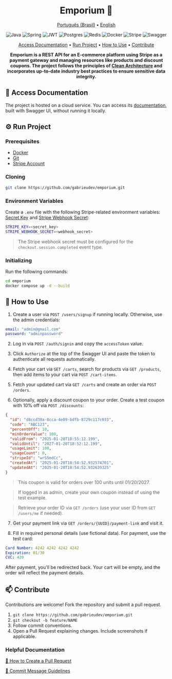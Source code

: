 <h1 align="center" style="font-weight: bold;">Emporium 🛒</h1>

<p align="center">
  <a href="README.pt-br.md">Português (Brasil)</a> •
  <a href="#start">English</a>
</p>

<p align="center">
  <img src="https://img.shields.io/badge/java-%23ED8B00.svg?style=for-the-badge&logo=openjdk&logoColor=white" alt="Java">
  <img src="https://img.shields.io/badge/spring-%236DB33F.svg?style=for-the-badge&logo=spring&logoColor=white" alt="Spring">
  <img src="https://img.shields.io/badge/JWT-black?style=for-the-badge&logo=JSON%20web%20tokens" alt="JWT">
  <img src="https://img.shields.io/badge/postgres-%23316192.svg?style=for-the-badge&logo=postgresql&logoColor=white" alt="Postgres">
  <img src="https://img.shields.io/badge/redis-%23DD0031.svg?style=for-the-badge&logo=redis&logoColor=white" alt="Redis">
  <img src="https://img.shields.io/badge/docker-%230db7ed.svg?style=for-the-badge&logo=docker&logoColor=white" alt="Docker">
  <img src="https://img.shields.io/badge/Stripe-5469d4?style=for-the-badge&logo=stripe&logoColor=ffffff" alt="Stripe">
  <img src="https://img.shields.io/badge/-Swagger-%23Clojure?style=for-the-badge&logo=swagger&logoColor=white" alt="Swagger">
</p>

<p align="center">
 <a href="#documentation">Access Documentation</a> •
 <a href="#run">Run Project</a> •
 <a href="#how-to-use">How to Use</a> • 
 <a href="#contribute">Contribute</a>
</p>

<p align="center">
  <b>Emporium is a REST API for an E-commerce platform using Stripe as a payment gateway and managing resources like products and discount coupons. The project follows the principles of <a href="https://medium.com/@gabrielfernandeslemos/clean-architecture-uma-abordagem-baseada-em-princ%C3%ADpios-bf9866da1f9c">Clean Architecture</a> and incorporates up-to-date industry best practices to ensure sensitive data integrity.</b>
</p>

<h2 id="documentation">📄 Access Documentation</h2>

The project is hosted on a cloud service. You can access its [documentation](https://emporium-production.up.railway.app/api/v1/swagger-ui/index.html#/), built with Swagger UI, without running it locally.

<h2 id="run">⚙️ Run Project</h2>

<h3>Prerequisites</h3>

- [Docker](https://www.docker.com/get-started/)
- [Git](https://git-scm.com/downloads)
- [Stripe Account](https://stripe.com/)

<h3>Cloning</h3>

```bash
git clone https://github.com/gabrieudev/emporium.git
```

<h3>Environment Variables</h3>

Create a `.env` file with the following Stripe-related environment variables: [Secret Key](https://dashboard.stripe.com/test/apikeys) and [Stripe Webhook Secret](https://docs.stripe.com/webhooks):

```bash
STRIPE_KEY=<secret_key>
STRIPE_WEBHOOK_SECRET=<webhook_secret>
```

> The Stripe webhook secret must be configured for the `checkout.session.completed` event type.

<h3>Initializing</h3>

Run the following commands:

```bash
cd emporium
docker compose up -d --build
```

<h2 id="how-to-use">🔁 How to Use</h2>

1. Create a user via `POST /users/signup` if running locally. Otherwise, use the admin credentials:

```yaml
email: "admin@gmail.com"
password: "adminpassword"
```

2. Log in via `POST /auth/signin` and copy the `accessToken` value.

3. Click `Authorize` at the top of the Swagger UI and paste the token to authenticate all requests automatically.

4. Fetch your cart via `GET /carts`, search for products via `GET /products`, then add items to your cart via `POST /cart-items`.

5. Fetch your updated cart via `GET /carts` and create an order via `POST /orders`.

6. Optionally, apply a discount coupon to your order. Create a test coupon with 10% off via `POST /discounts`:

```json
{
  "id": "d8ccd30a-8cca-4e09-bdfb-8729c117c033",
  "code": "ABC123",
  "percentOff": 10,
  "minOrderValue": 100,
  "validFrom": "2025-01-20T18:55:12.199",
  "validUntil": "2027-01-20T18:52:12.199",
  "usageLimit": 100,
  "usageCount": 0,
  "stripeId": "wrS5mdCc",
  "createdAt": "2025-01-20T18:54:52.932574701",
  "updatedAt": "2025-01-20T18:54:52.932639325"
}
```

> This coupon is valid for orders over 100 units until 01/20/2027.

> If logged in as admin, create your own coupon instead of using the test example.

> Retrieve your order ID via `GET /orders` (use your user ID from `GET /users/me` if needed).

7. Get your payment link via `GET /orders/{UUID}/payment-link` and visit it.

8. Fill in required personal details (use fictional data). For payment, use the test card:

```yaml
Card Number: 4242 4242 4242 4242
Expiration: 01/30
CVC: 420
```

After payment, you'll be redirected back. Your cart will be empty, and the order will reflect the payment details.

<h2 id="contribute">📫 Contribute</h2>

Contributions are welcome! Fork the repository and submit a pull request.

1. `git clone https://github.com/gabrieudev/emporium.git`
2. `git checkout -b feature/NAME`
3. Follow commit conventions.
4. Open a Pull Request explaining changes. Include screenshots if applicable.

<h3>Helpful Documentation</h3>

[📝 How to Create a Pull Request](https://www.atlassian.com/git/tutorials/making-a-pull-request)

[💾 Commit Message Guidelines](https://gist.github.com/joshbuchea/6f47e86d2510bce28f8e7f42ae84c716)
